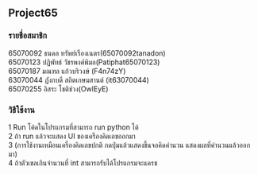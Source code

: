 ## Project65

### รายชื่อสมาชิก

65070092 ธนดล ทรัพย์เรืองเนตร(65070092tanadon)    
65070123 ปฏิพัทธ์ วัชรพงศ์พิมล(Patiphat65070123)    
65070187 มณฑล แก้วบริวงษ์ (F4n74zY)   
63070044 ฏังกบดี สถิตเกษมสานต์ (it63070044)  
65070255 อิสระ โชติช่วง(OwlEyE)  

### วิธีใช้งาน
 
1  Run โค้ดในโปรแกรมที่สามารถ run python ได้  
2  ถ้า run แล้วจะแสดง UI ของเครืองคิดเลขออกมา  
3  (การใช้งานเหมือนเครื่องคิดเลขปกติ กดปุ่มแล้วแสดงขึ้นจอคิดคำนวน แสดงผลที่คำนวนแล้วออกมา)  
4  ถ้าตัวเขลเกินจำนวนที่ int สามารถรับได้โปรแกรมจะแครช  
